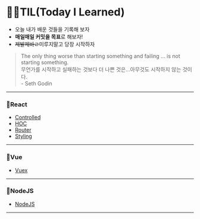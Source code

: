 # ✍🏻TIL(Today I Learned) 

- 오늘 내가 배운 것들을 기록해 보자  
- **매일매일 커밋을 목표**로 해보자! 
- ~~제발제바ㄹ~~미루지말고 당장 시작하자

> The only thing worse than starting something and failing ... is not starting something. <br />
> 무언가를 시작하고 실패하는 것보다 더 나쁜 것은…아무것도 시작하지 않는 것이다. <br />
> \- Seth Godin

---

### 📌React

- [Controlled](React/Controlled.md)
- [HOC](React/HOC.md)
- [Router](React/Router.md)
- [Styling](React/Styling.md)

---

### 📌Vue

- [Vuex]()

---

### 📌NodeJS

- [NodeJS](Node.js/Nodejs.md)

---
